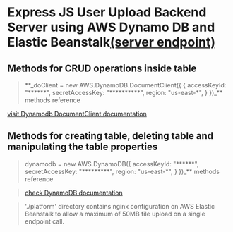 # Express JS User Upload Backend Server using AWS Dynamo DB and Elastic Beanstalk<a href="http://user-upload-api.us-east-1.elasticbeanstalk.com/" target="_blank">(server endpoint)</a>

## Methods for CRUD operations inside table

> \*\*\_doClient = new AWS.DynamoDB.DocumentClient({
> {
> accessKeyId: "\*\*\*\*\*\*",
> secretAccessKey: "\*\*\*\*\*\*\*\*\*\*",
> region: "us-east-\*",
> }
> })\_\*\* methods reference

<a href="https://docs.aws.amazon.com/AWSJavaScriptSDK/latest/AWS/DynamoDB/DocumentClient.html" target="_blank">visit Dynamodb DocumentClient documentation</a>

## Methods for creating table, deleting table and manipulating the table properties

> dynamodb = new AWS.DynamoDB({
> accessKeyId: "\*\*\*\*\*\*",
> secretAccessKey: "\*\*\*\*\*\*\*\*\*",
> region: "us-east-\*",
> }
> })\_\*\* methods reference

> <a href="https://docs.aws.amazon.com/AWSJavaScriptSDK/latest/AWS/DynamoDB.html#deleteTable-property" target="_blank"> check DynamoDB documentation </a>

> './platform' directory contains nginx configuration on AWS Elastic Beanstalk to allow a maximum of 50MB file upload on a single endpoint call.

